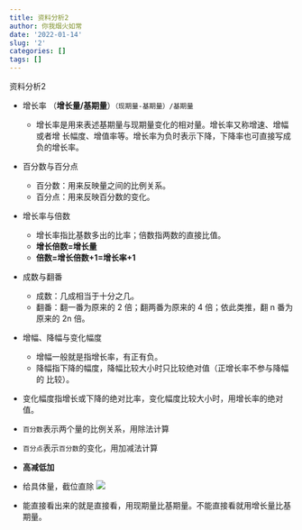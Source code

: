 ```yaml
---
title: 资料分析2
author: 你我烟火如常
date: '2022-01-14'
slug: '2'
categories: []
tags: []
---
```

资料分析2

- 增长率 （**增长量/基期量**）`（现期量-基期量）/基期量`
  -  增长率是用来表述基期量与现期量变化的相对量。增长率又称增速、增幅或者增 长幅度、增值率等。增长率为负时表示下降，下降率也可直接写成负的增长率。 

-  百分数与百分点 
    -  百分数：用来反映量之间的比例关系。 
    -  百分点：用来反映百分数的变化。 

-  增长率与倍数 
   -  增长率指比基数多出的比率；倍数指两数的直接比值。 
    - **增长倍数=增长量**
    - **倍数=增长倍数+1=增长率+1**

-  成数与翻番 
   -  成数：几成相当于十分之几。 
    -  翻番：翻一番为原来的 2 倍；翻两番为原来的 4 倍；依此类推，翻 n 番为原来的 2n 倍。 

-  增幅、降幅与变化幅度 
    -  增幅一般就是指增长率，有正有负。 
    -  降幅指下降的幅度，降幅比较大小时只比较绝对值（正增长率不参与降幅的 比较）。 
  -  变化幅度指增长或下降的绝对比率，变化幅度比较大小时，用增长率的绝对值。  

- `百分数`表示两个量的比例关系，用除法计算
- `百分点`表示`百分数`的变化，用加减法计算

- **高减低加**
- 给具体量，截位直除
![](https://i.bmp.ovh/imgs/2022/01/9dec66864b1808d1.png)
- 能直接看出来的就是直接看，用现期量比基期量。不能直接看就用增长量比基期量。